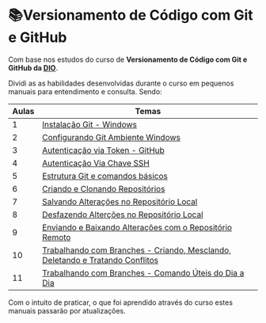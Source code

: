 # :books:Versionamento de Código com Git e GitHub

Com base nos estudos do curso de **Versionamento de Código com Git e GitHub da [DIO](https://dio.me/)**.

Dividi as as habilidades desenvolvidas durante o curso em pequenos manuais para entendimento e consulta. Sendo:

| Aulas | Temas                                                        |
| :---- | ------------------------------------------------------------ |
| 1     | [Instalação Git - Windows]()                                 |
| 2     | [Configurando Git Ambiente Windows]()                        |
| 3     | [Autenticação via Token - GitHub]()                          |
| 4     | [Autenticação Via Chave SSH]()                               |
| 5     | [Estrutura Git e comandos básicos](./Aula%201%20-%20Criando%20e%20Clonando%20Reposit%C3%B3rios.md) |
| 6     | [Criando e Clonando Repositórios](./Aula%202%20-%20Salvando%20Altera%C3%A7%C3%B5es%20no%20Reposit%C3%B3rio%20Local.md) |
| 7     | [Salvando Alterações no Repositório Local](./Aula%202%20-%20Salvando%20Altera%C3%A7%C3%B5es%20no%20Reposit%C3%B3rio%20Local.md) |
| 8     | [Desfazendo Alterções no Repositório Local](./Aula%203%20-%20Desfazendo%20Alter%C3%A7%C3%B5es%20no%20Reposit%C3%B3rio%20Local.md) |
| 9     | [Enviando e Baixando Alterações com o Repositório Remoto](./Aula%204%20-%20Enviando%20e%20Baixando%20Altera%C3%A7%C3%B5es%20com%20o%20Reposit%C3%B3rio%20Remoto.md) |
| 10    | [Trabalhando com Branches - Criando, Mesclando, Deletando e Tratando Conflitos](./Aula%205%20-%20Trabalhando%20com%20Branches%20-%20Criando%2C%20Mesclando%2C%20Deletando%20e%20Tratando%20Conflitos.md) |
| 11    | [Trabalhando com Branches - Comando Úteis do Dia a Dia](./Aula%206%20-%20Trabalhando%20com%20Branches%20-%20Comando%20%C3%9Ateis%20do%20Dia%20a%20Dia.md) |

Com o intuito de praticar, o que foi aprendido através do curso estes manuais passarão por atualizações.
